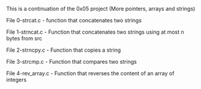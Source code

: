 This is a continuation of the 0x05 project (More pointers, arrays and strings)

File 0-strcat.c - function that concatenates two strings

File 1-strncat.c - Function that concatenates two strings using at most n bytes from src

File 2-strncpy.c - Function that copies a string

File 3-strcmp.c - Function that compares two strings

File 4-rev_array.c - Function that reverses the content of an array of integers
